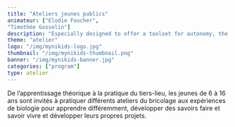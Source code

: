 ```yaml
---
title: "Ateliers jeunes publics"
animateur: ["Elodie Foucher",
"Timothée Gosselin"]
description: "Especially designed to offer a toolset for autonomy, the workshops young public are offered two wednesdays a month."
theme: "atelier"
logo: "/img/mynikids-logo.jpg"
thumbnail: "/img/mynikids-thumbnail.png"
banner: "/img/mynikids-banner.jpg"
categories: ["program"]
type: atelier
---
```


De l’apprentissage théorique à la pratique du tiers-lieu, les jeunes de 6 à 16 ans sont invités à pratiquer différents ateliers du bricolage aux expériences de biologie pour apprendre différemment, développer des savoirs faire et savoir vivre et développer leurs propres projets.
